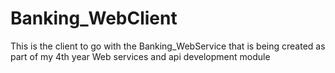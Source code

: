# Banking_WebClient
This is the client to go with the Banking_WebService that is being created as part of my 4th year Web services and api development module
